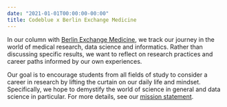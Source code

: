 ```yaml
---
date: "2021-01-01T00:00:00-00:00"
title: Codeblue x Berlin Exchange Medicine
---
```


In our column with [Berlin Exchange Medicine](https://medicine.berlinexchange.de), we track our journey in the world of medical research, data science and informatics. Rather than discussing specific results, we want to reflect on research practices and career paths informed by our own experiences.

Our goal is to encourage students from all fields of study to consider a career in research by lifting the curtain on our daily life and mindset. Specifically, we hope to demystify the world of science in general and data science in particular. For more details, see our [mission statement](/about/mission_statement/).
